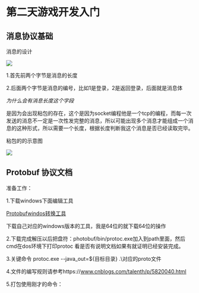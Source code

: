 # 第二天游戏开发入门

## 消息协议基础

消息的设计

![](E:\studyNetty\studyNetty\day02\image\msg.png)

1.首先前两个字节是消息的长度

2.后面两个字节是消息的编号，比如1是登录，2是返回登录，后面就是消息体



*为什么会有消息长度这个字段*

是因为会出现粘包的存在，这个是因为socket编程他是一个tcp的编程，而每一次发送的消息不一定是一次性发完整的消息，所以可能出现多个消息才能组成一个消息的这种形式，所以需要一个长度，根据长度判断我这个消息是否已经读取完毕。

粘包的的示意图

![](E:\studyNetty\studyNetty\day02\image\msg1.png)



## Protobuf 协议文档

准备工作：

1.下载windows下面编辑工具

[Protobufwindos转换工具](https://github.com/protocolbuffers/protobuf/releases)

下载自己对应的windows版本的工具，我是64位的就下载64位的操作

2.下载完成解压以后把盘符：photobuf/bin/protoc.exe加入到path里面，然后cmd在dos环境下打印protoc 看是否有说明文档如果有就证明已经安装完成。

3.关键命令 protoc.exe --java_out=${目标目录} .\对应的proto文件

4.文件的编写规则请参考https://www.cnblogs.com/talenth/p/5820040.html

5.打包使用刚才的命令：

